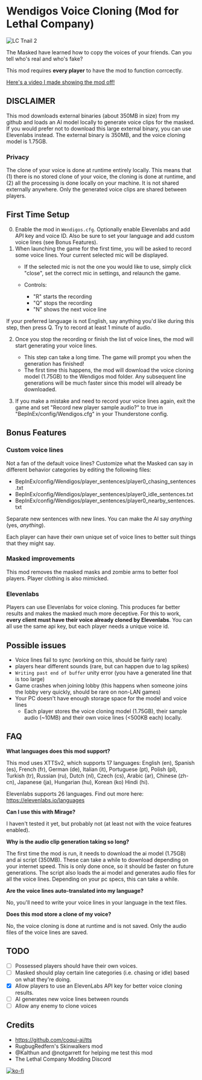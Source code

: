 # Wendigos Voice Cloning (Mod for Lethal Company)

![LC Tnail 2](https://github.com/TimShaw1/Wendigos-Mod/assets/70497517/6f0e6168-82bd-4dbc-9c53-d15a2ea5027a)

The Masked have learned how to copy the voices of your friends. Can you tell who's real and who's fake?

This mod requires **every player** to have the mod to function corrcectly.

[Here's a video I made showing the mod off!](https://youtu.be/PNsyplFd2WU) 

## DISCLAIMER
This mod downloads external binaries (about 350MB in size) from my github and loads an AI model locally to generate voice clips for the masked. If you would prefer not to download this large external binary, you can use Elevenlabs instead. The external binary is 350MB, and the voice cloning model is 1.75GB.

### Privacy
The clone of your voice is done at runtime entirely locally. This means that (1) there is no stored clone of your voice, the cloning is done at runtime, and (2) all the processing is done locally on your machine. It is not shared externally anywhere. Only the generated voice clips are shared between players.

## First Time Setup
0. Enable the mod in `Wendigos.cfg`. Optionally enable Elevenlabs and add API key and voice ID. Also be sure to set your language and add custom voice lines (see Bonus Features).
1. When launching the game for the first time, you will be asked to record some voice lines. Your current selected mic will be displayed. 
    - If the selected mic is not the one you would like to use, simply click "close", set the correct mic in settings, and relaunch the game.

    - Controls:
      - "R" starts the recording
      - "Q" stops the recording
      - "N" shows the next voice line
     
If your preferred language is not English, say anything you'd like during this step, then press Q. Try to record at least 1 minute of audio.

2. Once you stop the recording or finish the list of voice lines, the mod will start generating your voice lines.
    - This step can take a long time. The game will prompt you when the generation has finished!
    - The first time this happens, the mod will download the voice cloning model (1.75GB) to the Wendigos mod folder. Any subsequent line generations will be much faster since this model will already be downloaded.

3. If you make a mistake and need to record your voice lines again, exit the game and set "Record new player sample audio?" to true in "BepInEx/config/Wendigos.cfg" in your Thunderstone config.

## Bonus Features
### Custom voice lines
Not a fan of the default voice lines? Customize what the Masked can say in different behavior categories by editing the following files:
- BepInEx/config/Wendigos/player_sentences/player0_chasing_sentences.txt
- BepInEx/config/Wendigos/player_sentences/player0_idle_sentences.txt
- BepInEx/config/Wendigos/player_sentences/player0_nearby_sentences.txt

Separate new sentences with new lines. You can make the AI say _anything_ (yes, _anything_).

Each player can have their own unique set of voice lines to better suit things that they might say.

### Masked improvements
This mod removes the masked masks and zombie arms to better fool players. Player clothing is also mimicked.

### Elevenlabs
Players can use Elevenlabs for voice cloning. This produces far better results and makes the masked much more deceptive. For this to work, **every client must have their voice already cloned by Elevenlabs**. You can all use the same api key, but each player needs a unique voice id.

## Possible issues
- Voice lines fail to sync (working on this, should be fairly rare)
- players hear different sounds (rare, but can happen due to lag spikes)
- `Writing past end of buffer` unity error (you have a generated line that is too large)
- Game crashes when joining lobby (this happens when someone joins the lobby very quickly, should be rare on non-LAN games)
- Your PC doesn't have enough storage space for the model and voice lines
    - Each player stores the voice cloning model (1.75GB), their sample audio (~10MB) and their own voice lines (<500KB each) locally.

## FAQ
**What languages does this mod support?**

This mod uses XTTSv2, which supports 17 languages: English (en), Spanish (es), French (fr), German (de), Italian (it), Portuguese (pt), Polish (pl), Turkish (tr), Russian (ru), Dutch (nl), Czech (cs), Arabic (ar), Chinese (zh-cn), Japanese (ja), Hungarian (hu), Korean (ko) Hindi (hi).

Elevenlabs supports 26 languages. Find out more here: https://elevenlabs.io/languages

**Can I use this with Mirage?**

I haven't tested it yet, but probably not (at least not with the voice features enabled).

**Why is the audio clip generation taking so long?**

The first time the mod is run, it needs to download the ai model (1.75GB) and ai script (350MB). These can take a while to download depending on your internet speed. This is only done once, so it should be faster on future generations. The script also loads the ai model and generates audio files for all the voice lines. Depending on your pc specs, this can take a while.

**Are the voice lines auto-translated into my language?**

No, you'll need to write your voice lines in your language in the text files.

**Does this mod store a clone of my voice?**

No, the voice cloning is done at runtime and is not saved. Only the audio files of the voice lines are saved.

## TODO
  - [ ] Possessed players should have their own voices.
  - [ ] Masked should play certain line categories (i.e. chasing or idle) based on what they're doing.
  - [x] Allow players to use an ElevenLabs API key for better voice cloning results.
  - [ ] AI generates new voice lines between rounds
  - [ ] Allow any enemy to clone voices

## Credits
- https://github.com/coqui-ai/tts
- RugbugRedfern's Skinwalkers mod
- @Kalthun and @notgarrett for helping me test this mod
- The Lethal Company Modding Discord 

[![ko-fi](https://ko-fi.com/img/githubbutton_sm.svg)](https://ko-fi.com/Y8Y6ZWLYH)
